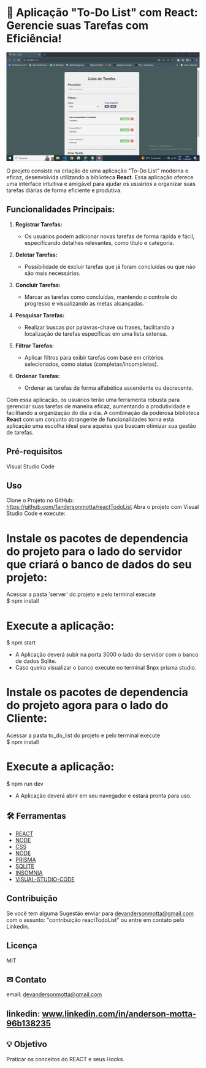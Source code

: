 # 📝 Aplicação "To-Do List" com React: Gerencie suas Tarefas com Eficiência!

![Se necessário atualize a página para carregamento do GIF](todolist.gif)


O projeto consiste na criação de uma aplicação "To-Do List" moderna e eficaz, desenvolvida utilizando a biblioteca **React**. Essa aplicação oferece uma interface intuitiva e amigável para ajudar os usuários a organizar suas tarefas diárias de forma eficiente e produtiva.

## Funcionalidades Principais:

1. **Registrar Tarefas:**
   - Os usuários podem adicionar novas tarefas de forma rápida e fácil, especificando detalhes relevantes, como título e categoria.

2. **Deletar Tarefas:**
   - Possibilidade de excluir tarefas que já foram concluídas ou que não são mais necessárias.

3. **Concluir Tarefas:**
   - Marcar as tarefas como concluídas, mantendo o controle do progresso e visualizando as metas alcançadas.

4. **Pesquisar Tarefas:**
   - Realizar buscas por palavras-chave ou frases, facilitando a localização de tarefas específicas em uma lista extensa.

5. **Filtrar Tarefas:**
   - Aplicar filtros para exibir tarefas com base em critérios selecionados, como status (completas/incompletas).

6. **Ordenar Tarefas:**
   - Ordenar as tarefas de forma alfabética ascendente ou decrecente.

Com essa aplicação, os usuários terão uma ferramenta robusta para gerenciar suas tarefas de maneira eficaz, aumentando a produtividade e facilitando a organização do dia a dia. A combinação da poderosa biblioteca **React** com um conjunto abrangente de funcionalidades torna esta aplicação uma escolha ideal para aqueles que buscam otimizar sua gestão de tarefas.


## Pré-requisitos

Visual Studio Code

## Uso
Clone o Projeto no GitHub:
https://github.com/1andersonmotta/reactTodoList
Abra o projeto com Visual Studio Code e execute: 

# Instale os pacotes de dependencia do projeto para o lado do servidor que criará o banco de dados do seu projeto:
Acessar a pasta 'server' do projeto e pelo terminal execute  
$ npm install  

# Execute a aplicação:  
$ npm start

- A Aplicação deverá subir na porta 3000 o lado do servidor com o banco de dados Sqlite.
- Caso queira visualizar o banco execute no terminal $npx prisma studio.

# Instale os pacotes de dependencia do projeto agora para o lado do Cliente:
Acessar a pasta to_do_list do projeto e pelo terminal execute  
$ npm install  

# Execute a aplicação:  
$ npm run dev

- A Aplicação deverá abrir em seu navegador e estará pronta para uso.

## 🛠 Ferramentas

- [REACT](https://react.dev/)
- [NODE](https://nodejs.org/)
- [CSS](https://developer.mozilla.org/pt-BR/docs/Web/CSS)
- [NODE](https://nodejs.org/)
- [PRISMA](https://www.prisma.io/docs)
- [SQLITE](https://www.sqlite.org/docs.html)
- [INSOMNIA](https://insomnia.rest/download)
- [VISUAL-STUDIO-CODE](https://code.visualstudio.com/)

## Contribuição

Se você tem alguma Sugestão enviar para devandersonmotta@gmail.com com o assunto: "contribuição reactTodoList" ou entre em contato pelo Linkedin.

## Licença

MIT

## ✉ Contato

email: devandersonmotta@gmail.com

linkedin: www.linkedin.com/in/anderson-motta-96b138235
---

## 💡 Objetivo

Praticar os conceitos do REACT e seus Hooks. 


